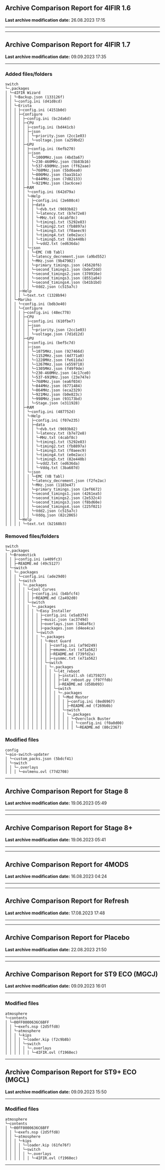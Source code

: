 <h2>Archive Comparison Report for <b>4IFIR 1.6</b></h2><b>Last archive modification date:</b> 26.08.2023 17:15<hr>

<hr>

<h2>Archive Comparison Report for <b>4IFIR 1.7</b></h2><b>Last archive modification date:</b> 09.09.2023 17:35<hr>

<h3>Added files/folders</h3>
<code>switch
└─.packages
│ └─4IFIR Wizard
│ │ └─Backup.json (133126f)
│ │ └─config.ini (d41d8cd)
│ │ └─Erista
│ │ │ ├─config.ini (4151b0d)
│ │ │ ├─Configure
│ │ │ │ ├─config.ini (bc2da6d)
│ │ │ │ ├─CPU
│ │ │ │ │ ├─config.ini (bd441cb)
│ │ │ │ │ ├─json
│ │ │ │ │ │ └─priority.json (2cc1e03)
│ │ │ │ │ │ └─voltage.json (a259bd2)
│ │ │ │ ├─GPU
│ │ │ │ │ ├─config.ini (6efb270)
│ │ │ │ │ ├─json
│ │ │ │ │ │ └─1000MHz.json (4bd3a67)
│ │ │ │ │ │ └─230-460MHz.json (5b83b16)
│ │ │ │ │ │ └─537-690MHz.json (ff62aae)
│ │ │ │ │ │ └─768MHz.json (5bd6ea0)
│ │ │ │ │ │ └─806MHz.json (5aa1b1a)
│ │ │ │ │ │ └─844MHz.json (7d82133)
│ │ │ │ │ │ └─921MHz.json (3ac6cee)
│ │ │ │ ├─RAM
│ │ │ │ │ └─config.ini (642d79a)
│ │ │ │ │ └─Help
│ │ │ │ │ │ ├─config.ini (2e608c4)
│ │ │ │ │ │ ├─data
│ │ │ │ │ │ │ └─dvb.txt (9693b82)
│ │ │ │ │ │ │ └─latency.txt (b7e72e8)
│ │ │ │ │ │ │ └─MHz.txt (4cabf8c)
│ │ │ │ │ │ │ └─timing1.txt (5292e83)
│ │ │ │ │ │ │ └─timing2.txt (fb8897a)
│ │ │ │ │ │ │ └─timing3.txt (f0aeec9)
│ │ │ │ │ │ │ └─timing4.txt (e0e2acc)
│ │ │ │ │ │ │ └─timing5.txt (82e440b)
│ │ │ │ │ │ │ └─vdd2.txt (ed636da)
│ │ │ │ │ └─json
│ │ │ │ │ │ └─EMC (VB Tabl)
│ │ │ │ │ │ └─latency_decrement.json (a9bd552)
│ │ │ │ │ │ └─MHz.json (9b47902)
│ │ │ │ │ │ └─primary_timings.json (45628f6)
│ │ │ │ │ │ └─second_timings1.json (bdef2dd)
│ │ │ │ │ │ └─second_timings2.json (370916e)
│ │ │ │ │ │ └─second_timings3.json (8551a04)
│ │ │ │ │ │ └─second_timings4.json (b41b1bd)
│ │ │ │ │ │ └─Vdd2.json (c515a7c)
│ │ │ ├─Help
│ │ │ │ └─text.txt (1328b94)
│ │ └─Mariko
│ │ │ └─config.ini (bdb3e40)
│ │ │ └─Configure
│ │ │ │ ├─config.ini (48ec778)
│ │ │ │ ├─CPU
│ │ │ │ │ ├─config.ini (610fbe7)
│ │ │ │ │ ├─json
│ │ │ │ │ │ └─priority.json (2cc1e03)
│ │ │ │ │ │ └─voltage.json (7d1d12d)
│ │ │ │ ├─GPU
│ │ │ │ │ ├─config.ini (bef5c7d)
│ │ │ │ │ ├─json
│ │ │ │ │ │ └─1075MHz.json (927466d)
│ │ │ │ │ │ └─1152MHz.json (4d771a0)
│ │ │ │ │ │ └─1228MHz.json (fe611da)
│ │ │ │ │ │ └─1267MHz.json (e559710)
│ │ │ │ │ │ └─1305MHz.json (f49f9de)
│ │ │ │ │ │ └─230-460MHz.json (4c17ce0)
│ │ │ │ │ │ └─537-691MHz.json (23e747e)
│ │ │ │ │ │ └─768MHz.json (ea6f034)
│ │ │ │ │ │ └─844MHz.json (6771484)
│ │ │ │ │ │ └─864MHz.json (eca2329)
│ │ │ │ │ │ └─921MHz.json (b0e823c)
│ │ │ │ │ │ └─998MHz.json (93173bd)
│ │ │ │ │ │ └─Stage.json (e311928)
│ │ │ │ ├─RAM
│ │ │ │ │ └─config.ini (487752d)
│ │ │ │ │ └─Help
│ │ │ │ │ │ ├─config.ini (f07e235)
│ │ │ │ │ │ ├─data
│ │ │ │ │ │ │ └─dvb.txt (9693b82)
│ │ │ │ │ │ │ └─latency.txt (b7e72e8)
│ │ │ │ │ │ │ └─MHz.txt (4cabf8c)
│ │ │ │ │ │ │ └─timing1.txt (5292e83)
│ │ │ │ │ │ │ └─timing2.txt (fb8897a)
│ │ │ │ │ │ │ └─timing3.txt (f0aeec9)
│ │ │ │ │ │ │ └─timing4.txt (e0e2acc)
│ │ │ │ │ │ │ └─timing5.txt (82e440b)
│ │ │ │ │ │ │ └─vdd2.txt (ed636da)
│ │ │ │ │ │ │ └─Vddq.txt (3ba607d)
│ │ │ │ │ └─json
│ │ │ │ │ │ └─EMC (VB Tabl)
│ │ │ │ │ │ └─latency_decrement.json (f2fe2ac)
│ │ │ │ │ │ └─MHz.json (1183e47)
│ │ │ │ │ │ └─primary_timings.json (2ef6672)
│ │ │ │ │ │ └─second_timings1.json (4261ea5)
│ │ │ │ │ │ └─second_timings2.json (2e532c4)
│ │ │ │ │ │ └─second_timings3.json (f8bd60e)
│ │ │ │ │ │ └─second_timings4.json (225f021)
│ │ │ │ │ │ └─Vdd2.json (c515a7c)
│ │ │ │ │ │ └─Vddq.json (82c2065)
│ │ │ └─Help
│ │ │ │ └─text.txt (b2168b3)
</code>
<h3>Removed files/folders</h3>
<code>switch
└─.packages
│ └─Broomstick
│ │ ├─config.ini (a409fc3)
│ │ ├─README.md (49c5127)
│ └─switch
│ │ └─.packages
│ │ │ └─config.ini (ade29d0)
│ │ │ └─switch
│ │ │ │ └─.packages
│ │ │ │ │ └─Cool Curves
│ │ │ │ │ │ ├─config.ini (b4bfcf4)
│ │ │ │ │ │ ├─README.md (2a492d0)
│ │ │ │ │ └─switch
│ │ │ │ │ │ └─.packages
│ │ │ │ │ │ │ └─Easy Installer
│ │ │ │ │ │ │ │ ├─config.ini (e5a8374)
│ │ │ │ │ │ │ │ ├─music.json (ac3749d)
│ │ │ │ │ │ │ │ ├─overlays.json (346af6c)
│ │ │ │ │ │ │ │ ├─packages.json (d4ee4ca)
│ │ │ │ │ │ │ └─switch
│ │ │ │ │ │ │ │ └─.packages
│ │ │ │ │ │ │ │ │ └─Host Guard
│ │ │ │ │ │ │ │ │ │ ├─config.ini (af9d249)
│ │ │ │ │ │ │ │ │ │ ├─emummc.txt (e71a562)
│ │ │ │ │ │ │ │ │ │ ├─README.md (739fd2a)
│ │ │ │ │ │ │ │ │ │ ├─sysmmc.txt (e71a562)
│ │ │ │ │ │ │ │ │ └─switch
│ │ │ │ │ │ │ │ │ │ └─.packages
│ │ │ │ │ │ │ │ │ │ │ └─l4t_reboot
│ │ │ │ │ │ │ │ │ │ │ │ ├─install.sh (d175927)
│ │ │ │ │ │ │ │ │ │ │ │ ├─l4t_reboot.py (f97ffdb)
│ │ │ │ │ │ │ │ │ │ │ │ ├─README.md (d58b093)
│ │ │ │ │ │ │ │ │ │ │ └─switch
│ │ │ │ │ │ │ │ │ │ │ │ └─.packages
│ │ │ │ │ │ │ │ │ │ │ │ │ └─Mod Master
│ │ │ │ │ │ │ │ │ │ │ │ │ │ ├─config.ini (8ed6967)
│ │ │ │ │ │ │ │ │ │ │ │ │ │ ├─README.md (f269b0b)
│ │ │ │ │ │ │ │ │ │ │ │ │ └─switch
│ │ │ │ │ │ │ │ │ │ │ │ │ │ └─.packages
│ │ │ │ │ │ │ │ │ │ │ │ │ │ │ └─Overclock Buster
│ │ │ │ │ │ │ │ │ │ │ │ │ │ │ │ └─config.ini (f0a0d00)
│ │ │ │ │ │ │ │ │ │ │ │ │ │ │ │ └─README.md (80c2367)
</code>
<h3>Modified files</h3>
<code>config
└─aio-switch-updater
│ └─custom_packs.json (5bdcf41)
│ └─switch
│ │ └─.overlays
│ │ │ └─ovlmenu.ovl (77d2708)
</code>
<hr>

<h2>Archive Comparison Report for <b>Stage 8</b></h2><b>Last archive modification date:</b> 19.06.2023 05:49<hr>

<hr>

<h2>Archive Comparison Report for <b>Stage 8+</b></h2><b>Last archive modification date:</b> 19.06.2023 05:41<hr>

<hr>

<h2>Archive Comparison Report for <b>4MODS</b></h2><b>Last archive modification date:</b> 16.08.2023 04:24<hr>

<hr>

<h2>Archive Comparison Report for <b>Refresh</b></h2><b>Last archive modification date:</b> 17.08.2023 17:48<hr>

<hr>

<h2>Archive Comparison Report for <b>Placebo</b></h2><b>Last archive modification date:</b> 22.08.2023 21:50<hr>

<hr>

<h2>Archive Comparison Report for <b>ST9 ECO (MGCJ)</b></h2><b>Last archive modification date:</b> 09.09.2023 16:01<hr>

<h3>Modified files</h3>
<code>atmosphere
└─contents
│ └─00FF0000636C6BFF
│ │ └─exefs.nsp (2d5ffd8)
│ │ └─atmosphere
│ │ │ └─kips
│ │ │ │ └─loader.kip (f2c9b8b)
│ │ │ │ └─switch
│ │ │ │ │ └─.overlays
│ │ │ │ │ │ └─4IFIR.ovl (f1960ec)
</code>
<hr>

<h2>Archive Comparison Report for <b>ST9+ ECO (MGCL)</b></h2><b>Last archive modification date:</b> 09.09.2023 15:50<hr>

<h3>Modified files</h3>
<code>atmosphere
└─contents
│ └─00FF0000636C6BFF
│ │ └─exefs.nsp (2d5ffd8)
│ │ └─atmosphere
│ │ │ └─kips
│ │ │ │ └─loader.kip (61fe76f)
│ │ │ │ └─switch
│ │ │ │ │ └─.overlays
│ │ │ │ │ │ └─4IFIR.ovl (f1960ec)
</code>
<hr>

